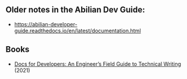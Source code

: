 ## Older notes in the Abilian Dev Guide:
- https://abilian-developer-guide.readthedocs.io/en/latest/documentation.html

## Books
- [Docs for Developers: An Engineer’s Field Guide to Technical Writing](https://www.amazon.fr/gp/product/1484272161/) (2021)
